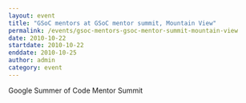 ```yaml
---
layout: event
title: "GSoC mentors at GSoC mentor summit, Mountain View"
permalink: /events/gsoc-mentors-gsoc-mentor-summit-mountain-view
date: 2010-10-22
startdate: 2010-10-22
enddate: 2010-10-25
author: admin
category: event
---
```


Google Summer of Code Mentor Summit

